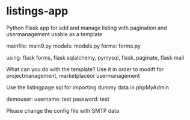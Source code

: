 # listings-app
Python Flask app for add and manage listing with pagination and usermanagement
usable as a template


mainfile: main9.py
models: models.py
forms: forms.py

using: flask forms, flask sqlalchemy, pymysql, flask_paginate, flask mail

What can you do with the template?
Use it in order to modift for projectmanagement, marketplaceor usermanagement

Use the listingpage.sql for importing dummy data in phpMyAdmin

demouser:
  username: test
  password: test

Please change the config file with SMTP data

